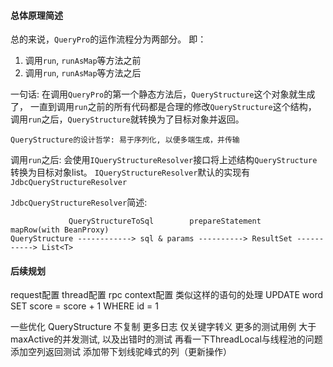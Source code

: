
#### 总体原理简述

总的来说，`QueryPro`的运作流程分为两部分。
即：
1. 调用`run`, `runAsMap`等方法之前
2. 调用`run`, `runAsMap`等方法之后

一句话: 在调用`QueryPro`的第一个静态方法后，`QueryStructure`这个对象就生成了，
一直到调用`run`之前的所有代码都是合理的修改`QueryStructure`这个结构，
调用`run`之后，`QueryStructure`就转换为了目标对象并返回。

```
QueryStructure的设计哲学: 易于序列化, 以便多端生成，并传输
```

调用`run`之后: 会使用`IQueryStructureResolver`接口将上述结构`QueryStructure`转换为目标对象list。
`IQueryStructureResolver`默认的实现有`JdbcQueryStructureResolver`

`JdbcQueryStructureResolver`简述:
```
             QueryStructureToSql        prepareStatement     mapRow(with BeanProxy)
QueryStructure ------------> sql & params ----------> ResultSet -----------> List<T>
```


#### 后续规划
request配置
thread配置
rpc context配置
类似这样的语句的处理 UPDATE word SET score = score + 1 WHERE id = 1

一些优化
QueryStructure 不复制
更多日志
仅关键字转义
更多的测试用例
大于maxActive的并发测试, 以及出错时的测试
再看一下ThreadLocal与线程池的问题
添加空列返回测试
添加带下划线驼峰式的列（更新操作）
